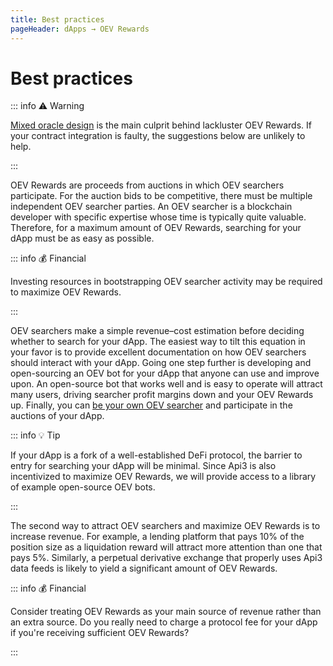 ```yaml
---
title: Best practices
pageHeader: dApps → OEV Rewards
---
```


<PageHeader/>

# Best practices

::: info ⚠️ Warning

[Mixed oracle design](/dapps/integration/contract-integration#mixed-oracle-design) is the main culprit behind lackluster OEV Rewards.
If your contract integration is faulty, the suggestions below are unlikely to help.

:::

OEV Rewards are proceeds from auctions in which OEV searchers participate.
For the auction bids to be competitive, there must be multiple independent OEV searcher parties.
An OEV searcher is a blockchain developer with specific expertise whose time is typically quite valuable.
Therefore, for a maximum amount of OEV Rewards, searching for your dApp must be as easy as possible.

::: info 💰 Financial

Investing resources in bootstrapping OEV searcher activity may be required to maximize OEV Rewards.

:::

OEV searchers make a simple revenue–cost estimation before deciding whether to search for your dApp.
The easiest way to tilt this equation in your favor is to provide excellent documentation on how OEV searchers should interact with your dApp.
Going one step further is developing and open-sourcing an OEV bot for your dApp that anyone can use and improve upon.
An open-source bot that works well and is easy to operate will attract many users, driving searcher profit margins down and your OEV Rewards up.
Finally, you can [be your own OEV searcher](/oev-searchers/) and participate in the auctions of your dApp.

::: info 💡 Tip

If your dApp is a fork of a well-established DeFi protocol, the barrier to entry for searching your dApp will be minimal.
Since Api3 is also incentivized to maximize OEV Rewards, we will provide access to a library of example open-source OEV bots.

:::

The second way to attract OEV searchers and maximize OEV Rewards is to increase revenue.
For example, a lending platform that pays 10% of the position size as a liquidation reward will attract more attention than one that pays 5%.
Similarly, a perpetual derivative exchange that properly uses Api3 data feeds is likely to yield a significant amount of OEV Rewards.

::: info 💰 Financial

Consider treating OEV Rewards as your main source of revenue rather than an extra source.
Do you really need to charge a protocol fee for your dApp if you're receiving sufficient OEV Rewards?

:::
